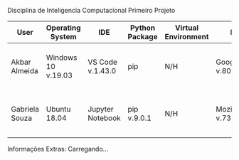 Disciplina de Inteligencia Computacional
Primeiro Projeto

|       User       |  Operating System   |        IDE       | Python Package | Virtual Environment |             Browser            |            CPU             |       RAM       |          GPU          |
| ---------------- | ------------------- | ---------------- | -------------- | ------------------- | ------------------------------ | -------------------------- | --------------- | --------------------- |
| Akbar Almeida    | Windows 10 v.19.03  | VS Code v.1.43.0 | pip            |         N/H         | Google Chrome v.80.0.3987.132  | Intel Core i5-6200U-2.3GHz | DDR3-8GB-1.6GHz | Intel HD Graphics 520 |
| Gabriela Souza   | Ubuntu 18.04        | Jupyter Notebook | pip v.9.0.1    |         N/H         | Mozilla Firefox v.73.0.1       | Intel Core i3-6006U-2.0GHz | DDR4-4GB-2.4GHz | Intel HD Graphics 520 |

Informações Extras: Carregando...
